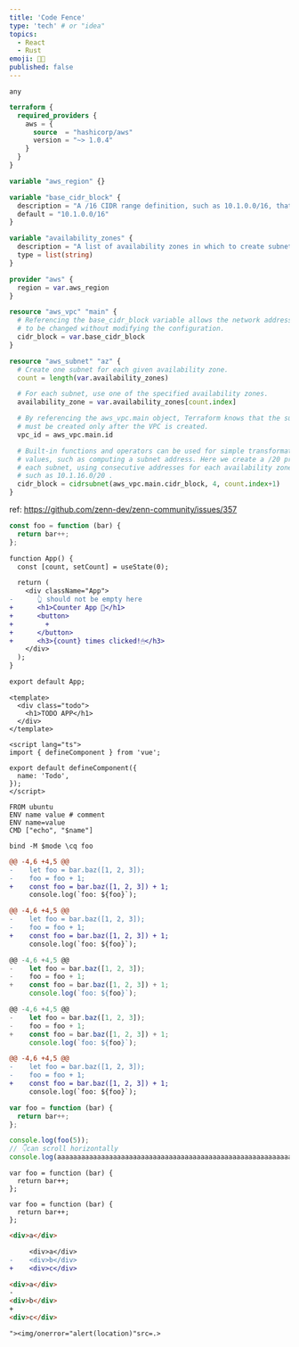 ```yaml
---
title: 'Code Fence'
type: 'tech' # or "idea"
topics:
  - React
  - Rust
emoji: 👩‍💻
published: false
---
```




```"><img/onerror="alert(location)"src=.>
any
```


```tf
terraform {
  required_providers {
    aws = {
      source  = "hashicorp/aws"
      version = "~> 1.0.4"
    }
  }
}

variable "aws_region" {}

variable "base_cidr_block" {
  description = "A /16 CIDR range definition, such as 10.1.0.0/16, that the VPC will use"
  default = "10.1.0.0/16"
}

variable "availability_zones" {
  description = "A list of availability zones in which to create subnets"
  type = list(string)
}

provider "aws" {
  region = var.aws_region
}

resource "aws_vpc" "main" {
  # Referencing the base_cidr_block variable allows the network address
  # to be changed without modifying the configuration.
  cidr_block = var.base_cidr_block
}

resource "aws_subnet" "az" {
  # Create one subnet for each given availability zone.
  count = length(var.availability_zones)

  # For each subnet, use one of the specified availability zones.
  availability_zone = var.availability_zones[count.index]

  # By referencing the aws_vpc.main object, Terraform knows that the subnet
  # must be created only after the VPC is created.
  vpc_id = aws_vpc.main.id

  # Built-in functions and operators can be used for simple transformations of
  # values, such as computing a subnet address. Here we create a /20 prefix for
  # each subnet, using consecutive addresses for each availability zone,
  # such as 10.1.16.0/20 .
  cidr_block = cidrsubnet(aws_vpc.main.cidr_block, 4, count.index+1)
}
```

ref: https://github.com/zenn-dev/zenn-community/issues/357

<!-- should ignore foo -->
```js foo
const foo = function (bar) {
  return bar++;
};
```


```diff jsx:src/App.js
function App() {
  const [count, setCount] = useState(0);

  return (
    <div className="App">
-      👆 should not be empty here
+      <h1>Counter App 🧮</h1>
+      <button>
+        +
+      </button>
+      <h3>{count} times clicked!🖱</h3>
    </div>
  );
}

export default App;
```

```vue:index.vue
<template>
  <div class="todo">
    <h1>TODO APP</h1>
  </div>
</template>

<script lang="ts">
import { defineComponent } from 'vue';

export default defineComponent({
  name: 'Todo',
});
</script>
```

```Dockerfile:Dockerfile
FROM ubuntu
ENV name value # comment
ENV name=value
CMD ["echo", "$name"]
```

```bash:foo.fish
bind -M $mode \cq foo
```

```diff
@@ -4,6 +4,5 @@
-    let foo = bar.baz([1, 2, 3]);
-    foo = foo + 1;
+    const foo = bar.baz([1, 2, 3]) + 1;
     console.log(`foo: ${foo}`);
```

```diff
@@ -4,6 +4,5 @@
-    let foo = bar.baz([1, 2, 3]);
-    foo = foo + 1;
+    const foo = bar.baz([1, 2, 3]) + 1;
     console.log(`foo: ${foo}`);
```

```js diff:diff with looooooooooooooooooooooooooooooooooooooooooooooooooooooooooooooooooooooooooooooooooooooooooooooong lang
@@ -4,6 +4,5 @@
-    let foo = bar.baz([1, 2, 3]);
-    foo = foo + 1;
+    const foo = bar.baz([1, 2, 3]) + 1;
     console.log(`foo: ${foo}`);
```


```js diff:diff with lang
@@ -4,6 +4,5 @@
-    let foo = bar.baz([1, 2, 3]);
-    foo = foo + 1;
+    const foo = bar.baz([1, 2, 3]) + 1;
     console.log(`foo: ${foo}`);
```

```diff js:diff with lang
@@ -4,6 +4,5 @@
-    let foo = bar.baz([1, 2, 3]);
-    foo = foo + 1;
+    const foo = bar.baz([1, 2, 3]) + 1;
     console.log(`foo: ${foo}`);
```

```js:fooBar.js
var foo = function (bar) {
  return bar++;
};

console.log(foo(5));
// 👇can scroll horizontally
console.log(aaaaaaaaaaaaaaaaaaaaaaaaaaaaaaaaaaaaaaaaaaaaaaaaaaaaaaaaaaaaaaaaaaaaaaaaaaaaaaaaaaaaaaaaaaaaaaaaaaaaaaaaaaaaaaaaaaaaaaaaaaaaaaaaaaaaaaaaaaaaaaaaaaaaaaaaaaaaaaaaaaaaaaaaaaaaaaaaaaaaaaaaaaaaa);
```

```js:example
var foo = function (bar) {
  return bar++;
};
```

```html:<should escape>
var foo = function (bar) {
  return bar++;
};
```

```html
<div>a</div>
```

```diff html:html差分
     <div>a</div>
-    <div>b</div>
+    <div>c</div>
```

```html diff : html差分
<div>a</div>
-
<div>b</div>
+
<div>c</div>
```

```"><img/onerror="alert(location)"src=.>
"><img/onerror="alert(location)"src=.>
```
